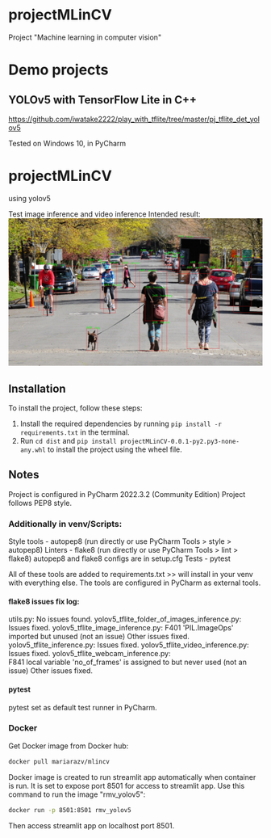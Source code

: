 # projectMLinCV
Project "Machine learning in computer vision"

# Demo projects

## YOLOv5 with TensorFlow Lite in C++
https://github.com/iwatake2222/play_with_tflite/tree/master/pj_tflite_det_yolov5


Tested on Windows 10, in PyCharm

# projectMLinCV
using yolov5

Test image inference and video inference
Intended result:
![peoplebig](/peoplebigyolov5_output.jpg)


## Installation

To install the project, follow these steps:

1. Install the required dependencies by running `pip install -r requirements.txt` in the terminal.
2. Run `cd dist` and `pip install projectMLinCV-0.0.1-py2.py3-none-any.whl` to install the project using the wheel file.

## Notes

Project is configured in PyCharm  2022.3.2 (Community Edition)
Project follows PEP8 style.

### Additionally in venv/Scripts:

Style tools - autopep8 (run directly or use PyCharm Tools > style > autopep8)
Linters - flake8 (run directly or use PyCharm Tools > lint > flake8)
autopep8 and flake8 configs are in setup.cfg
Tests - pytest

All of these tools are added to requirements.txt >> will install in your venv with everything else.
The tools are configured in PyCharm as external tools. 

#### flake8 issues fix log:
utils.py:
	No issues found.
yolov5_tflite_folder_of_images_inference.py:
	Issues fixed.
yolov5_tflite_image_inference.py:
	F401 'PIL.ImageOps' imported but unused
	(not an issue)
	Other issues fixed.
yolov5_tflite_inference.py:
	Issues fixed.
yolov5_tflite_video_inference.py:
	Issues fixed.
yolov5_tflite_webcam_inference.py:	
	F841 local variable 'no_of_frames' is assigned to but never used
	(not an issue)
	Other issues fixed.

#### pytest
pytest set as default test runner in PyCharm.

### Docker 
Get Docker image from Docker hub:
```bash
docker pull mariarazv/mlincv
```
Docker image is created to run streamlit app automatically when container is run.
It is set to expose port 8501 for access to streamlit app.
Use this command to run the image "rmv_yolov5":
```bash
docker run -p 8501:8501 rmv_yolov5
```
Then access streamlit app on localhost port 8501.





